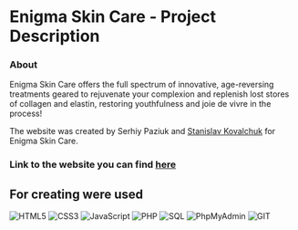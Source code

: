 # Enigma Skin Care - Project Description <br>

### About <br/>

Enigma Skin Care offers the full spectrum of innovative, age-reversing treatments geared to rejuvenate your complexion and replenish lost stores of collagen and elastin, restoring youthfulness and joie de vivre in the process! <br/>

The website was created by Serhiy Paziuk and [Stanislav Kovalchuk](https://github.com/Stanislavkvv) for Enigma Skin Care. <br/>

### Link to the website you can find [here](https://github.com/PAZIUK#-websites)<br/>

## For creating were used <br/>

![HTML5](https://img.shields.io/badge/-HTML5-ffffff?style=for-the-badge&logo=html5)
![CSS3](https://img.shields.io/badge/-CSS3-264de4?style=for-the-badge&logo=css3)
![JavaScript](https://img.shields.io/badge/-JavaScript-ffffff?style=for-the-badge&logo=javascript)
![PHP](https://img.shields.io/badge/-PHP-090909?style=for-the-badge&logo=php)
![SQL](https://img.shields.io/badge/-SQL-ffffff?style=for-the-badge&logo=mysql)
![PhpMyAdmin](https://img.shields.io/badge/-PhpMyAdmin-ffffff?style=for-the-badge&logo=phpmyadmin)
![GIT](https://img.shields.io/badge/-GIT-ffffff?style=for-the-badge&logo=git)
